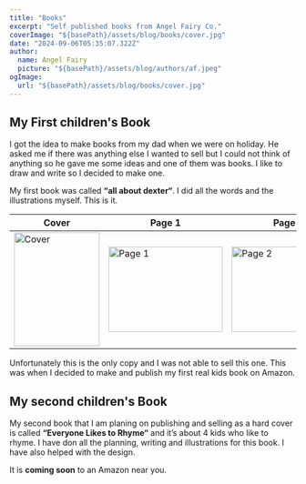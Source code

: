 ```yaml
---
title: "Books"
excerpt: "Self published books from Angel Fairy Co."
coverImage: "${basePath}/assets/blog/books/cover.jpg"
date: "2024-09-06T05:35:07.322Z"
author:
  name: Angel Fairy
  picture: "${basePath}/assets/blog/authors/af.jpeg"
ogImage:
  url: "${basePath}/assets/blog/books/cover.jpg"
---
```



## My First children's Book  

I got the idea to make books from my dad when we were on holiday. He asked me if there was anything else I wanted to sell but I could not think of anything so he gave me some ideas and one of them was books. I like to draw and write so I decided to make one. 

My first book was called **“all about dexter“**. I did all the words and the illustrations myself. This is it. 

<table class="min-w-full text-left text-sm font-light text-surface dark:text-white">
  <thead class="border-b border-neutral-200 font-medium dark:border-white/10">
    <tr>
      <th scope="col" class="px-6 py-4">Cover</th>
      <th scope="col" class="px-6 py-4">Page 1</th>
      <th scope="col" class="px-6 py-4">Page 2</th>
      <th scope="col" class="px-6 py-4">Page </th>
    </tr>
  </thead>
  <tbody>
    <tr class="border-b border-neutral-200 dark:border-white/10">
      <td class="whitespace-nowrap px-6 py-4"><img src="${basePath}/assets/blog/books/AllAboutDexter-cover.jpg" width="150" height="200" alt="Cover"/></td>
      <td class="whitespace-nowrap px-6 py-4"><img src="${basePath}/assets/blog/books/AllAboutDexter-page1.jpg" width="200" height="150" alt="Page 1"/></td>
      <td class="whitespace-nowrap px-6 py-4"><img src="${basePath}/assets/blog/books/AllAboutDexter-page2.jpg" width="200" height="150" alt="Page 2"/></td>
      <td class="whitespace-nowrap px-6 py-4"><img src="${basePath}/assets/blog/books/AllAboutDexter-page3.jpg" width="150" height="200" alt="Page 3"/></td>
    </tr>
  </tbody>
</table>

Unfortunately this is the only copy and I was not able to sell this one. This was when I decided to make and publish my first real kids book on Amazon.  

## My second children's Book  

My second book that I am planing on publishing and selling as a hard cover is called **“Everyone Likes to Rhyme“** and it’s about 4 kids who like to rhyme. I have don all the planning, writing and illustrations for this book. I have also helped with the design.

It is **coming soon** to an Amazon near you.   
